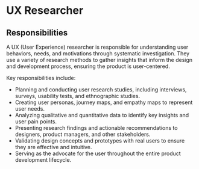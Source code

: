 # UX Researcher

## Responsibilities

A UX (User Experience) researcher is responsible for understanding user behaviors, needs, and motivations through systematic investigation. They use a variety of research methods to gather insights that inform the design and development process, ensuring the product is user-centered.

Key responsibilities include:

- Planning and conducting user research studies, including interviews, surveys, usability tests, and ethnographic studies.
- Creating user personas, journey maps, and empathy maps to represent user needs.
- Analyzing qualitative and quantitative data to identify key insights and user pain points.
- Presenting research findings and actionable recommendations to designers, product managers, and other stakeholders.
- Validating design concepts and prototypes with real users to ensure they are effective and intuitive.
- Serving as the advocate for the user throughout the entire product development lifecycle.
